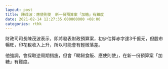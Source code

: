 ```yaml
---
layout: post
title: 陳茂波：應使則使　新一份預算案「加糖」有難度
date: 2021-02-14 12:27:35.000000000 +08:00
categories: rthk
---
```


財政司司長陳茂波表示，即將發表財政預算案，初步估算赤字達3千億元，但股市暢旺，印花稅收入上升，所以可能會有輕微落差。

他強調，會採取逆周期措施，但會「睇餸食飯、應使則使」，在新一份預算案「加糖」有難度。
